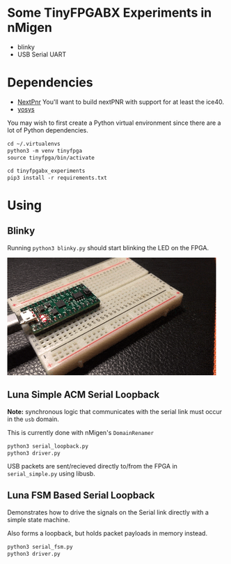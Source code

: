 # Some TinyFPGABX Experiments in nMigen

 - blinky
 - USB Serial UART

# Dependencies
 - [NextPnr](https://github.com/YosysHQ/nextpnr)
You'll want to build nextPNR with support for at
least the ice40.
 - [yosys](https://github.com/YosysHQ/yosys)

You may wish to first create a Python
virtual environment since there are a lot
of Python dependencies.

```
cd ~/.virtualenvs
python3 -m venv tinyfpga
source tinyfpga/bin/activate
```

```
cd tinyfpgabx_experiments
pip3 install -r requirements.txt
```
# Using

## Blinky

Running ``python3 blinky.py`` should start blinking the
LED on the FPGA.

![](doc/fpga.gif)

## Luna Simple ACM Serial Loopback

**Note:** synchronous logic that communicates with
the serial link must occur in the ``usb`` domain.

This is currently done with nMigen's
``DomainRenamer``

```
python3 serial_loopback.py
python3 driver.py
```

USB packets are sent/recieved directly to/from
the FPGA in ``serial_simple.py`` using libusb.

## Luna FSM Based Serial Loopback

Demonstrates how to drive the signals on
the Serial link directly with a simple 
state machine.

Also forms a loopback, but holds packet
payloads in memory instead.

```
python3 serial_fsm.py
python3 driver.py
```